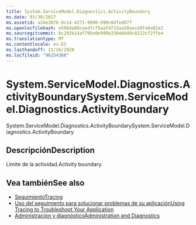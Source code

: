 ```yaml
---
title: System.ServiceModel.Diagnostics.ActivityBoundary
ms.date: 03/30/2017
ms.assetid: a24e3076-0c14-4271-9990-090c0dfed07f
ms.openlocfilehash: e596da88caed7c75aaf4f32aa50aece0fa0a81e2
ms.sourcegitcommit: bc293b14af795e0e999e3304dd40c0222cf2ffe4
ms.translationtype: MT
ms.contentlocale: es-ES
ms.lasthandoff: 11/26/2020
ms.locfileid: "96254368"
---
```

# <a name="systemservicemodeldiagnosticsactivityboundary"></a><span data-ttu-id="ad370-102">System.ServiceModel.Diagnostics.ActivityBoundary</span><span class="sxs-lookup"><span data-stu-id="ad370-102">System.ServiceModel.Diagnostics.ActivityBoundary</span></span>

<span data-ttu-id="ad370-103">System.ServiceModel.Diagnostics.ActivityBoundary</span><span class="sxs-lookup"><span data-stu-id="ad370-103">System.ServiceModel.Diagnostics.ActivityBoundary</span></span>  
  
## <a name="description"></a><span data-ttu-id="ad370-104">Descripción</span><span class="sxs-lookup"><span data-stu-id="ad370-104">Description</span></span>  

 <span data-ttu-id="ad370-105">Límite de la actividad.</span><span class="sxs-lookup"><span data-stu-id="ad370-105">Activity boundary.</span></span>  
  
## <a name="see-also"></a><span data-ttu-id="ad370-106">Vea también</span><span class="sxs-lookup"><span data-stu-id="ad370-106">See also</span></span>

- [<span data-ttu-id="ad370-107">Seguimiento</span><span class="sxs-lookup"><span data-stu-id="ad370-107">Tracing</span></span>](index.md)
- [<span data-ttu-id="ad370-108">Uso del seguimiento para solucionar problemas de su aplicación</span><span class="sxs-lookup"><span data-stu-id="ad370-108">Using Tracing to Troubleshoot Your Application</span></span>](using-tracing-to-troubleshoot-your-application.md)
- [<span data-ttu-id="ad370-109">Administración y diagnóstico</span><span class="sxs-lookup"><span data-stu-id="ad370-109">Administration and Diagnostics</span></span>](../index.md)
